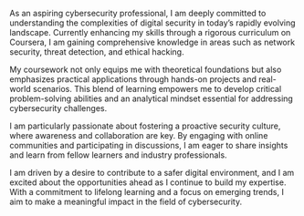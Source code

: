 As an aspiring cybersecurity professional, I am deeply committed to understanding the complexities of digital security in today’s rapidly evolving landscape. Currently enhancing my skills through a rigorous curriculum on Coursera, I am gaining comprehensive knowledge in areas such as network security, threat detection, and ethical hacking.

My coursework not only equips me with theoretical foundations but also emphasizes practical applications through hands-on projects and real-world scenarios. This blend of learning empowers me to develop critical problem-solving abilities and an analytical mindset essential for addressing cybersecurity challenges.

I am particularly passionate about fostering a proactive security culture, where awareness and collaboration are key. By engaging with online communities and participating in discussions, I am eager to share insights and learn from fellow learners and industry professionals.

I am driven by a desire to contribute to a safer digital environment, and I am excited about the opportunities ahead as I continue to build my expertise. With a commitment to lifelong learning and a focus on emerging trends, I aim to make a meaningful impact in the field of cybersecurity.

<!---
ace0653/ace0653 is a ✨ special ✨ repository because its `README.md` (this file) appears on your GitHub profile.
You can click the Preview link to take a look at your changes.
--->
